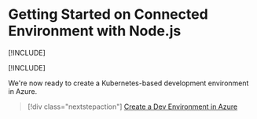 # Getting Started on Connected Environment with Node.js

[!INCLUDE[](common/learning-objectives.md)]

[!INCLUDE[](common/install-cli-and-vscode.md)]


We're now ready to create a Kubernetes-based development environment in Azure.

> [!div class="nextstepaction"]
> [Create a Dev Environment in Azure](get-started-nodejs-02.md)
